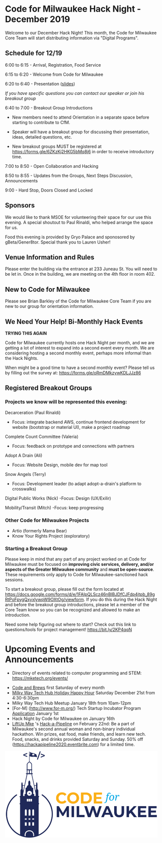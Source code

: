 # Code for Milwaukee Hack Night - December 2019


Welcome to our December Hack Night! This month, the Code for Milwaukee Core Team will start distributing information via "Digital Programs".

## Schedule for 12/19

6:00 to 6:15 - Arrival, Registration, Food Service

6:15 to 6:20 - Welcome from Code for Milwaukee

6:20 to 6:40 - Presentation ([slides](presentations/Smart_City_Presentation.pdf))

*If you have specific questions you can contact our speaker or join his breakout group*

6:40 to 7:00 - Breakout Group Introductions

- New members need to attend Orientation in a separate space before starting to contribute to CfM.

- Speaker will have a breakout group for discussing their presentation, ideas, detailed questions, etc.

- New breakout groups MUST be registered at https://forms.gle/6ZKzKj2HKG5bMq8j6 in order to receive introductory time.

7:00 to 8:50 - Open Collaboration and Hacking

8:50 to 8:55 - Updates from the Groups, Next Steps Discussion, Announcements

9:00 - Hard Stop, Doors Closed and Locked

## Sponsors

We would like to thank MSOE for volunteering their space for our use this evening. A special shoutout to Paul Rinaldi, who helped arrange the space for us.

Food this evening is provided by Gryo Palace and sponosored by gBeta/Gener8tor.  Special thank you to Lauren Usher!

## Venue Information and Rules

Please enter the building via the entrance at 233 Juneau St. You will need to be let in.  Once in the building, we are meeting on the 4th floor in room 402.

## New to Code for Milwaukee

Please see Brian Barkley of the Code for Milwaukee Core Team if you are new to our group for orientation information.

## We Need Your Help! Bi-Monthly Hack Events

**TRYING THIS AGAIN**

Code for Milwaukee currently hosts one Hack Night per month, and we are getting a lot of interest to expand into a second event every month. We are considering hosting a second monthly event, perhaps more informal than the Hack Nights.

When might be a good time to have a second monthly event? Please tell us by filling out the survey at: https://forms.gle/oRmDMkzywKDLJJz86

## Registered Breakout Groups

### Projects we know will be represented this evening:

Decarceration (Paul Rinaldi)
- Focus: integrate backend AWS, continue frontend development for website (bootstrap or material UI), make a project roadmap

Complete Count Committee (Valeria)
- Focus: feedback on prototype and connections with partners

Adopt A Drain (Ali)
- Focus: Website Design, mobile dev for map tool

Snow Angels (Terry)
- Focus: Development leader (to adapt adopt-a-drain's platform to crosswalks)

Digital Public Works (Nick)
-Focus: Design (UX/Exilir)

Mobility/Transit (Mitch)
-Focus: keep progressing

### Other Code for Milwaukee Projects
- Artio (formerly Mama Bear)
- Know Your Rights Project (exploratory)

### Starting a Breakout Group

Please keep in mind that any part of any project worked on at Code for Milwaukee must be focused on **improving civic services, delivery, and/or aspects of the Greater Milwaukee community** and **must be open-source**. These requirements only apply to Code for Milwaukee-sanctioned hack sessions.

To start a breakout group, please fill out the form located at https://docs.google.com/forms/d/e/1FAIpQLScz46nBIBJDfCJFdp4jtpb_89gRtPoFpvgQxyxlywpW9OXtOg/viewform. If you do this during the Hack Night and before the breakout group introductions, please let a member of the Core Team know so you can be recognized and allowed to make an introduction.

Need some help figuring out where to start? Check out this link to questions/tools for project management! https://bit.ly/2KP4qqN

# Upcoming Events and Announcements

- Directory of events related to computer programming and STEM: https://mketech.org/events/ 

* [Code and Brews](https://www.eventbrite.com/e/code-brews-mke-december-2019-tickets-76684903611?aff=ebdssbdestsearch) first Saturday of every month
* [Milky Way Tech Hub Holiday Happy Hour](https://www.eventbrite.com/e/milky-way-tech-hub-meetup-holiday-happy-hour-tickets-86099936227) Saturday December 21st from 4:30-6:30pm
* Milky Way Tech Hub Meetup January 18th from 10am-12pm
* [For-M] (http://www.for-m.org/) Tech Startup Incubator Program [Application](https://for-m.typeform.com/to/WHJbvb)  January 1st
* Hack Night by Code for Milwaukee on January 16th
* [LiftUp Mke](https://liftupmke.com/) 's [Hack-a-Pipeline](https://liftupmke.com/2020-hack-a-pipeline)  on February 22nd: Be a part of Milwaukee's second annual woman and non-binary individual hackathon.  Win prizes, eat food, make friends, and learn new tech.  Food, snacks, and drinks provided Saturday and Sunday. 50% off (https://hackapipeline2020.eventbrite.com) for a limited time.

[![](assets/blue-cfm-logo.png)](https://codeformilwaukee.org/)